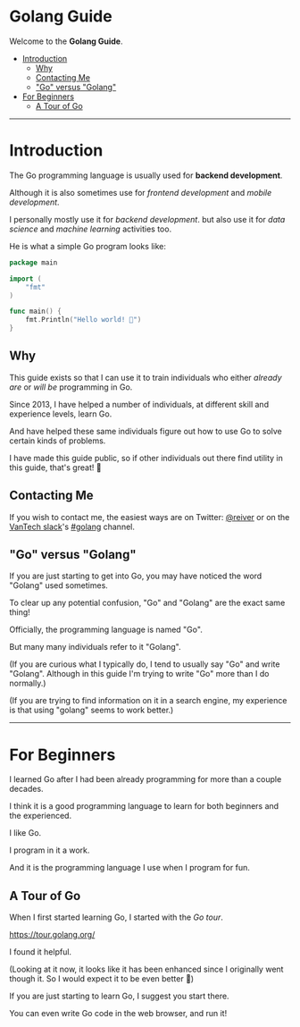 # Golang Guide

Welcome to the **Golang Guide**.

* [Introduction](#introduction)
  * [Why](#why)
  * [Contacting Me](#contacting-me)
  * ["Go" versus "Golang"](#go-versus-golang)
* [For Beginners](#for-beginners)
  * [A Tour of Go](#a-tour-of-go)

---------------------------------------

# Introduction

The Go programming language is usually used for **backend development**.

Although it is also sometimes use for _frontend development_ and _mobile development_.

I personally mostly use it for _backend development_. but also use it
for _data science_ and _machine learning_ activities too.

He is what a simple Go program looks like:

```go
package main

import (
	"fmt"
)

func main() {
	fmt.Println("Hello world! 🙂")
}

```

## Why

This guide exists so that I can use it to train individuals
who either _already are_ or _will be_ programming in Go.

Since 2013, I have helped a number of individuals, at different
skill and experience levels, learn Go.

And have helped these same individuals figure out how to use Go
to solve certain kinds of problems.

I have made this guide public, so if other individuals out there
find utility in this guide, that's great! 🙂

## Contacting Me

If you wish to contact me, the easiest ways are on Twitter: [@reiver](https://twitter.com/reiver)
or on the [VanTech slack](http://vantech.herokuapp.com/)'s
[#golang](https://vantech.slack.com/messages/golang/) channel.

## "Go" versus "Golang"

If you are just starting to get into Go, you may have noticed the word "Golang"
used sometimes.

To clear up any potential confusion, "Go" and "Golang" are the exact same thing!

Officially, the programming language is named "Go".

But many many individuals refer to it "Golang".

(If you are curious what I typically do, I tend to usually say "Go" and write "Golang".
Although in this guide I'm trying to write "Go" more than I do normally.)

(If you are trying to find information on it in a search engine, my experience is that using
"golang" seems to work better.)

---------------------------------------

# For Beginners

I learned Go after I had been already programming for more than a couple decades.

I think it is a good programming language to learn for both beginners and the experienced.

I like Go.

I program in it a work.

And it is the programming language I use when I program for fun.

## A Tour of Go

When I first started learning Go, I started with the _Go tour_.

https://tour.golang.org/

I found it helpful.

(Looking at it now, it looks like it has been enhanced since I
originally went though it. So I would expect it to be even
better 🙂)

If you are just starting to learn Go, I suggest you start there.

You can even write Go code in the web browser, and run it!
